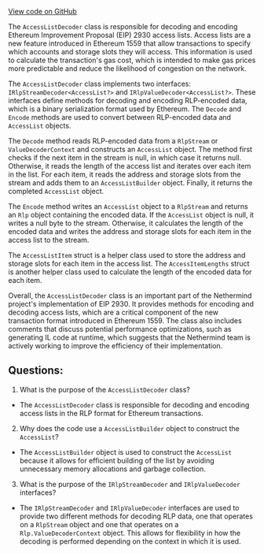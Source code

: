 [View code on GitHub](https://github.com/NethermindEth/nethermind/src/Nethermind/Nethermind.Serialization.Rlp/Eip2930/AccessListDecoder.cs)

The `AccessListDecoder` class is responsible for decoding and encoding Ethereum Improvement Proposal (EIP) 2930 access lists. Access lists are a new feature introduced in Ethereum 1559 that allow transactions to specify which accounts and storage slots they will access. This information is used to calculate the transaction's gas cost, which is intended to make gas prices more predictable and reduce the likelihood of congestion on the network.

The `AccessListDecoder` class implements two interfaces: `IRlpStreamDecoder<AccessList?>` and `IRlpValueDecoder<AccessList?>`. These interfaces define methods for decoding and encoding RLP-encoded data, which is a binary serialization format used by Ethereum. The `Decode` and `Encode` methods are used to convert between RLP-encoded data and `AccessList` objects.

The `Decode` method reads RLP-encoded data from a `RlpStream` or `ValueDecoderContext` and constructs an `AccessList` object. The method first checks if the next item in the stream is null, in which case it returns null. Otherwise, it reads the length of the access list and iterates over each item in the list. For each item, it reads the address and storage slots from the stream and adds them to an `AccessListBuilder` object. Finally, it returns the completed `AccessList` object.

The `Encode` method writes an `AccessList` object to a `RlpStream` and returns an `Rlp` object containing the encoded data. If the `AccessList` object is null, it writes a null byte to the stream. Otherwise, it calculates the length of the encoded data and writes the address and storage slots for each item in the access list to the stream.

The `AccessListItem` struct is a helper class used to store the address and storage slots for each item in the access list. The `AccessItemLengths` struct is another helper class used to calculate the length of the encoded data for each item.

Overall, the `AccessListDecoder` class is an important part of the Nethermind project's implementation of EIP 2930. It provides methods for encoding and decoding access lists, which are a critical component of the new transaction format introduced in Ethereum 1559. The class also includes comments that discuss potential performance optimizations, such as generating IL code at runtime, which suggests that the Nethermind team is actively working to improve the efficiency of their implementation.
## Questions: 
 1. What is the purpose of the `AccessListDecoder` class?
- The `AccessListDecoder` class is responsible for decoding and encoding access lists in the RLP format for Ethereum transactions.

2. Why does the code use a `AccessListBuilder` object to construct the `AccessList`?
- The `AccessListBuilder` object is used to construct the `AccessList` because it allows for efficient building of the list by avoiding unnecessary memory allocations and garbage collection.

3. What is the purpose of the `IRlpStreamDecoder` and `IRlpValueDecoder` interfaces?
- The `IRlpStreamDecoder` and `IRlpValueDecoder` interfaces are used to provide two different methods for decoding RLP data, one that operates on a `RlpStream` object and one that operates on a `Rlp.ValueDecoderContext` object. This allows for flexibility in how the decoding is performed depending on the context in which it is used.